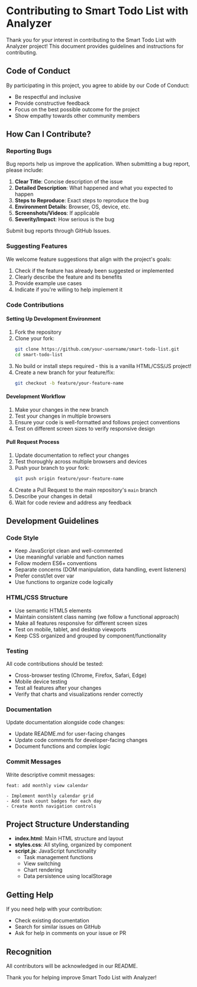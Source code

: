 # Contributing to Smart Todo List with Analyzer

Thank you for your interest in contributing to the Smart Todo List with Analyzer project! This document provides guidelines and instructions for contributing.

## Code of Conduct

By participating in this project, you agree to abide by our Code of Conduct:

- Be respectful and inclusive
- Provide constructive feedback
- Focus on the best possible outcome for the project
- Show empathy towards other community members

## How Can I Contribute?

### Reporting Bugs

Bug reports help us improve the application. When submitting a bug report, please include:

1. **Clear Title**: Concise description of the issue
2. **Detailed Description**: What happened and what you expected to happen
3. **Steps to Reproduce**: Exact steps to reproduce the bug
4. **Environment Details**: Browser, OS, device, etc.
5. **Screenshots/Videos**: If applicable
6. **Severity/Impact**: How serious is the bug

Submit bug reports through GitHub Issues.

### Suggesting Features

We welcome feature suggestions that align with the project's goals:

1. Check if the feature has already been suggested or implemented
2. Clearly describe the feature and its benefits
3. Provide example use cases
4. Indicate if you're willing to help implement it

### Code Contributions

#### Setting Up Development Environment

1. Fork the repository
2. Clone your fork:
   ```bash
   git clone https://github.com/your-username/smart-todo-list.git
   cd smart-todo-list
   ```
3. No build or install steps required - this is a vanilla HTML/CSS/JS project!
4. Create a new branch for your feature/fix:
   ```bash
   git checkout -b feature/your-feature-name
   ```

#### Development Workflow

1. Make your changes in the new branch
2. Test your changes in multiple browsers
3. Ensure your code is well-formatted and follows project conventions
4. Test on different screen sizes to verify responsive design

#### Pull Request Process

1. Update documentation to reflect your changes
2. Test thoroughly across multiple browsers and devices
3. Push your branch to your fork:
   ```bash
   git push origin feature/your-feature-name
   ```
4. Create a Pull Request to the main repository's `main` branch
5. Describe your changes in detail
6. Wait for code review and address any feedback

## Development Guidelines

### Code Style

- Keep JavaScript clean and well-commented
- Use meaningful variable and function names
- Follow modern ES6+ conventions
- Separate concerns (DOM manipulation, data handling, event listeners)
- Prefer const/let over var
- Use functions to organize code logically

### HTML/CSS Structure

- Use semantic HTML5 elements
- Maintain consistent class naming (we follow a functional approach)
- Make all features responsive for different screen sizes
- Test on mobile, tablet, and desktop viewports
- Keep CSS organized and grouped by component/functionality

### Testing

All code contributions should be tested:

- Cross-browser testing (Chrome, Firefox, Safari, Edge)
- Mobile device testing
- Test all features after your changes
- Verify that charts and visualizations render correctly

### Documentation

Update documentation alongside code changes:

- Update README.md for user-facing changes
- Update code comments for developer-facing changes
- Document functions and complex logic

### Commit Messages

Write descriptive commit messages:

```
feat: add monthly view calendar

- Implement monthly calendar grid
- Add task count badges for each day
- Create month navigation controls
```

## Project Structure Understanding

- **index.html**: Main HTML structure and layout
- **styles.css**: All styling, organized by component
- **script.js**: JavaScript functionality
  - Task management functions
  - View switching
  - Chart rendering
  - Data persistence using localStorage

## Getting Help

If you need help with your contribution:

- Check existing documentation
- Search for similar issues on GitHub
- Ask for help in comments on your issue or PR

## Recognition

All contributors will be acknowledged in our README.

Thank you for helping improve Smart Todo List with Analyzer!